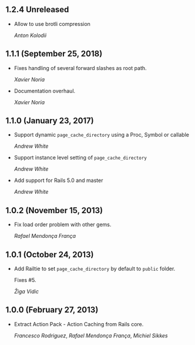 ## 1.2.4 Unreleased

*   Allow to use brotli compression

    *Anton Kolodii*

## 1.1.1 (September 25, 2018)

*   Fixes handling of several forward slashes as root path.

    *Xavier Noria*

*   Documentation overhaul.

    *Xavier Noria*


## 1.1.0 (January 23, 2017)

*   Support dynamic `page_cache_directory` using a Proc, Symbol or callable

    *Andrew White*

*   Support instance level setting of `page_cache_directory`

    *Andrew White*

*   Add support for Rails 5.0 and master

    *Andrew White*


## 1.0.2 (November 15, 2013)

*   Fix load order problem with other gems.

    *Rafael Mendonça França*


## 1.0.1 (October 24, 2013)

*   Add Railtie to set `page_cache_directory` by default to `public` folder.

    Fixes #5.

    *Žiga Vidic*


## 1.0.0 (February 27, 2013)

*   Extract Action Pack - Action Caching from Rails core.

    *Francesco Rodriguez*, *Rafael Mendonça França*, *Michiel Sikkes*
